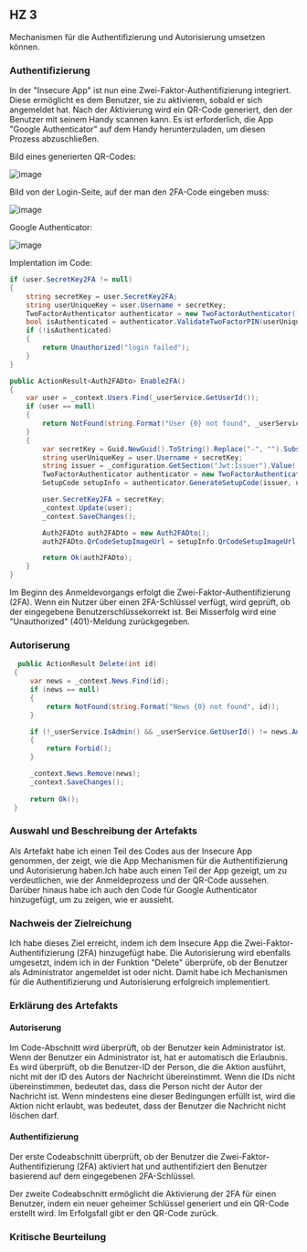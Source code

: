 ## HZ 3
Mechanismen für die Authentifizierung und Autorisierung umsetzen können.

### Authentifizierung

In der "Insecure App" ist nun eine Zwei-Faktor-Authentifizierung integriert. Diese ermöglicht es dem Benutzer, sie zu aktivieren, sobald er sich angemeldet hat. Nach der Aktivierung wird ein QR-Code generiert, den der Benutzer mit seinem Handy scannen kann. Es ist erforderlich, die App "Google Authenticator" auf dem Handy herunterzuladen, um diesen Prozess abzuschließen.

Bild eines generierten QR-Codes:

![image](https://github.com/FruitNinja69/VincentRobertThikalvannan_LB_183/assets/89131450/7869d1f7-e9fb-4c2e-98b5-4b0fdf734e3a)

Bild von der Login-Seite, auf der man den 2FA-Code eingeben muss:

![image](https://github.com/FruitNinja69/VincentRobertThikalvannan_LB_183/assets/89131450/d176b379-22c4-4edd-ac8b-7535707b7149)

Google Authenticator:

![image](https://github.com/FruitNinja69/VincentRobertThikalvannan_LB_183/assets/89131450/e1568293-127f-4732-9d8b-b7b5be51d92b)

Implentation im Code:

``` csharp
if (user.SecretKey2FA != null)
{
    string secretKey = user.SecretKey2FA;
    string userUniqueKey = user.Username + secretKey;
    TwoFactorAuthenticator authenticator = new TwoFactorAuthenticator();
    bool isAuthenticated = authenticator.ValidateTwoFactorPIN(userUniqueKey, request.UserKey);
    if (!isAuthenticated)
    {
        return Unauthorized("login failed");
    }
}
``` 

``` csharp
public ActionResult<Auth2FADto> Enable2FA()
{
    var user = _context.Users.Find(_userService.GetUserId());
    if (user == null)
    {
        return NotFound(string.Format("User {0} not found", _userService.GetUsername()));
    }
    {
        var secretKey = Guid.NewGuid().ToString().Replace("-", "").Substring(0, 10);
        string userUniqueKey = user.Username + secretKey;
        string issuer = _configuration.GetSection("Jwt:Issuer").Value!;
        TwoFactorAuthenticator authenticator = new TwoFactorAuthenticator();
        SetupCode setupInfo = authenticator.GenerateSetupCode(issuer, user.Username, userUniqueKey, false, 3);

        user.SecretKey2FA = secretKey;
        _context.Update(user);
        _context.SaveChanges();

        Auth2FADto auth2FADto = new Auth2FADto();
        auth2FADto.QrCodeSetupImageUrl = setupInfo.QrCodeSetupImageUrl;

        return Ok(auth2FADto);
    }
}
```
Im Beginn des Anmeldevorgangs erfolgt die Zwei-Faktor-Authentifizierung (2FA). Wenn ein Nutzer über einen 2FA-Schlüssel verfügt, wird geprüft, ob der eingegebene Benutzerschlüssekorrekt ist. Bei Misserfolg wird eine "Unauthorized" (401)-Meldung zurückgegeben.

### Autoriserung
``` csharp
  public ActionResult Delete(int id)
 {
     var news = _context.News.Find(id);
     if (news == null)
     {
         return NotFound(string.Format("News {0} not found", id));
     }

     if (!_userService.IsAdmin() && _userService.GetUserId() != news.AuthorId)
     {
         return Forbid();
     }

     _context.News.Remove(news);
     _context.SaveChanges();
     
     return Ok();
 }
```

### Auswahl und Beschreibung der Artefakts
Als Artefakt habe ich einen Teil des Codes aus der Insecure App genommen, der zeigt, wie die App Mechanismen für die Authentifizierung und Autorisierung haben.Ich habe auch einen Teil der App gezeigt, um zu verdeutlichen, wie der Anmeldeprozess und der QR-Code aussehen. Darüber hinaus habe ich auch den Code für Google Authenticator hinzugefügt, um zu zeigen, wie er aussieht.

### Nachweis der Zielreichung 
Ich habe dieses Ziel erreicht, indem ich dem Insecure App die Zwei-Faktor-Authentifizierung (2FA) hinzugefügt habe. Die Autorisierung wird ebenfalls umgesetzt, indem ich in der Funktion "Delete" überprüfe, ob der Benutzer als Administrator angemeldet ist oder nicht. Damit habe ich Mechanismen für die Authentifizierung und Autorisierung erfolgreich implementiert.

### Erklärung des Artefakts
#### Autoriserung
Im Code-Abschnitt wird überprüft, ob der Benutzer kein Administrator ist. Wenn der Benutzer ein Administrator ist, hat er automatisch die Erlaubnis. Es wird überprüft, ob die Benutzer-ID der Person, die die Aktion ausführt, nicht mit der ID des Autors der Nachricht übereinstimmt. Wenn die IDs nicht übereinstimmen, bedeutet das, dass die Person nicht der Autor der Nachricht ist. Wenn mindestens eine dieser Bedingungen erfüllt ist, wird die Aktion nicht erlaubt, was bedeutet, dass der Benutzer die Nachricht nicht löschen darf.

#### Authentifizierung
Der erste Codeabschnitt überprüft, ob der Benutzer die Zwei-Faktor-Authentifizierung (2FA) aktiviert hat und authentifiziert den Benutzer basierend auf dem eingegebenen 2FA-Schlüssel.

Der zweite Codeabschnitt ermöglicht die Aktivierung der 2FA für einen Benutzer, indem ein neuer geheimer Schlüssel generiert und ein QR-Code erstellt wird. Im Erfolgsfall gibt er den QR-Code zurück.

### Kritische Beurteilung

